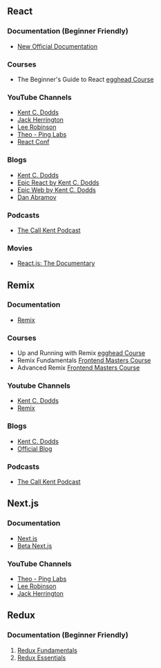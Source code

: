 ## React

### Documentation (Beginner Friendly)

- [New Official Documentation](https://react.dev/learn)

### Courses

- The Beginner's Guide to React
[egghead Course](https://egghead.io/courses/the-beginner-s-guide-to-react)

### YouTube Channels

- [Kent C. Dodds](https://www.youtube.com/c/KentCDodds-vids)
- [Jack Herrington](https://www.youtube.com/c/JackHerrington)
- [Lee Robinson](https://www.youtube.com/@leerob)
- [Theo - Ping Labs](https://www.youtube.com/c/TheoBrowne1017)
- [React Conf](https://www.youtube.com/@ReactConf-gu9cu)

### Blogs

- [Kent C. Dodds](https://kentcdodds.com/blog)
- [Epic React by Kent C. Dodds](https://epicreact.dev/articles)
- [Epic Web by Kent C. Dodds](https://www.epicweb.dev/articles)
- [Dan Abramov](https://overreacted.io)

### Podcasts

- [The Call Kent Podcast](https://podcasts.apple.com/ru/podcast/the-call-kent-podcast/id1584425659)

### Movies

- [React.js: The Documentary](https://www.youtube.com/watch?v=8pDqJVdNa44)

## Remix

### Documentation

- [Remix](https://remix.run/docs/en/main)

### Courses

- Up and Running with Remix
[egghead Course](https://egghead.io/courses/up-and-running-with-remix-b82b6bb6)
- Remix Fundamentals
[Frontend Masters Course](https://frontendmasters.com/courses/remix/)
- Advanced Remix
[Frontend Masters Course](https://frontendmasters.com/courses/advanced-remix/)

### Youtube Channels

- [Kent C. Dodds](https://www.youtube.com/c/KentCDodds-vids)
- [Remix](https://www.youtube.com/c/Remix-Run)

### Blogs

- [Kent C. Dodds](https://kentcdodds.com/blog)
- [Official Blog](https://remix.run/blog)

### Podcasts

- [The Call Kent Podcast](https://podcasts.apple.com/ru/podcast/the-call-kent-podcast/id1584425659)

## Next.js

### Documentation

- [Next.js](https://nextjs.org/docs/getting-started)
- [Beta Next.js](https://beta.nextjs.org/docs)

### YouTube Channels

- [Theo - Ping Labs](https://www.youtube.com/c/TheoBrowne1017)
- [Lee Robinson](https://www.youtube.com/@leerob)
- [Jack Herrington](https://www.youtube.com/c/JackHerrington)

## Redux

### Documentation (Beginner Friendly)

1. [Redux Fundamentals](https://redux.js.org/tutorials/fundamentals/part-1-overview)
2. [Redux Essentials](https://redux.js.org/tutorials/essentials/part-1-overview-concepts)
